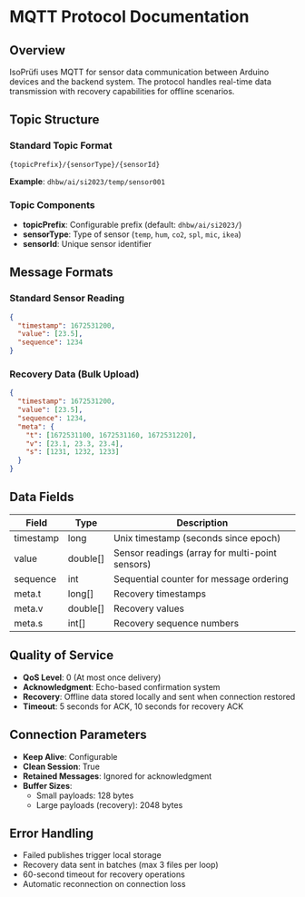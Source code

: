 # MQTT Protocol Documentation

## Overview

IsoPrüfi uses MQTT for sensor data communication between Arduino devices and the backend system. The protocol handles real-time data transmission with recovery capabilities for offline scenarios.

## Topic Structure

### Standard Topic Format
```
{topicPrefix}/{sensorType}/{sensorId}
```

**Example**: `dhbw/ai/si2023/temp/sensor001`

### Topic Components
- **topicPrefix**: Configurable prefix (default: `dhbw/ai/si2023/`)
- **sensorType**: Type of sensor (`temp`, `hum`, `co2`, `spl`, `mic`, `ikea`)
- **sensorId**: Unique sensor identifier

## Message Formats

### Standard Sensor Reading
```json
{
  "timestamp": 1672531200,
  "value": [23.5],
  "sequence": 1234
}
```

### Recovery Data (Bulk Upload)
```json
{
  "timestamp": 1672531200,
  "value": [23.5],
  "sequence": 1234,
  "meta": {
    "t": [1672531100, 1672531160, 1672531220],
    "v": [23.1, 23.3, 23.4],
    "s": [1231, 1232, 1233]
  }
}
```

## Data Fields

| Field | Type | Description |
|-------|------|-------------|
| timestamp | long | Unix timestamp (seconds since epoch) |
| value | double[] | Sensor readings (array for multi-point sensors) |
| sequence | int | Sequential counter for message ordering |
| meta.t | long[] | Recovery timestamps |
| meta.v | double[] | Recovery values |
| meta.s | int[] | Recovery sequence numbers |

## Quality of Service

- **QoS Level**: 0 (At most once delivery)
- **Acknowledgment**: Echo-based confirmation system
- **Recovery**: Offline data stored locally and sent when connection restored
- **Timeout**: 5 seconds for ACK, 10 seconds for recovery ACK

## Connection Parameters

- **Keep Alive**: Configurable
- **Clean Session**: True
- **Retained Messages**: Ignored for acknowledgment
- **Buffer Sizes**: 
  - Small payloads: 128 bytes
  - Large payloads (recovery): 2048 bytes

## Error Handling

- Failed publishes trigger local storage
- Recovery data sent in batches (max 3 files per loop)
- 60-second timeout for recovery operations
- Automatic reconnection on connection loss
